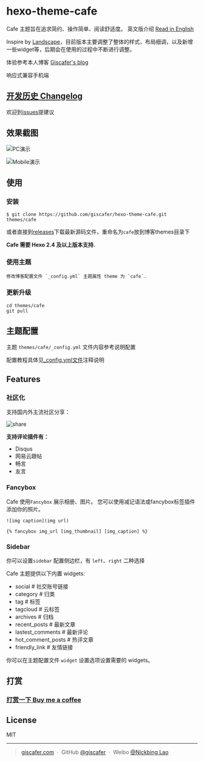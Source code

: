 # hexo-theme-cafe

Cafe 主题旨在追求简约、操作简单、阅读舒适度。 英文版介绍 [Read in English](https://github.com/giscafer/hexo-theme-cafe/blob/master/README_en.md)

Inspire by [Landscape](https://github.com/hexojs/hexo-theme-landscape)，目前版本主要调整了整体的样式，布局细调，以及新增一些widget等，后期会在使用的过程中不断进行调整。


体验参考本人博客 [Giscafer's blog](http://blog.giscafer.com)

响应式兼容手机端

## [开发历史 Changelog](https://github.com/giscafer/hexo-theme-cafe/wiki/Changelog)

欢迎到[issues](https://github.com/giscafer/hexo-theme-cafe/issues)提建议

## 效果截图

![PC演示](https://raw.githubusercontent.com/giscafer/hexo-theme-cafe/master/assets/pc-display.gif)

![Mobile演示](https://raw.githubusercontent.com/giscafer/hexo-theme-cafe/master/assets/mobie-display.gif)


## 使用

### 安装

    $ git clone https://github.com/giscafer/hexo-theme-cafe.git themes/cafe

或者直接到[releases](https://github.com/giscafer/hexo-theme-cafe/releases)下载最新源码文件，重命名为`cafe`放到博客themes目录下

**Cafe 需要 Hexo 2.4 及以上版本支持.**

### 使用主题

    修改博客配置文件 `_config.yml` 主题属性 theme 为 `cafe`.

### 更新升级

    cd themes/cafe
    git pull


## 主题配置

主题 `themes/cafe/_config.yml` 文件内容参考说明配置

配置教程具体见[_config.yml文件](./_config.yml)注释说明

## Features

### 社区化

支持国内外主流社区分享：

![share](https://github.com/giscafer/hexo-theme-cafe/raw/master/assets/share.png)


**支持评论插件有：**

- Disqus
- 网易云跟帖
- 畅言
- 友言



### Fancybox

Cafe 使用`Fancybox` 展示相册、图片。 您可以使用减记语法或fancybox标签插件添加你的照片。

    ![img caption](img url)

    {% fancybox img_url [img_thumbnail] [img_caption] %}

### Sidebar

你可以设置`sidebar` 配置侧边栏，有 `left`、`right` 二种选择

Cafe 主题提供以下内置 widgets:
- social            # 社交账号链接
- category          # 归类
- tag               # 标签
- tagcloud          # 云标签
- archives          # 归档
- recent_posts      # 最新文章
- lastest_comments  # 最新评论
- hot_comment_posts # 热评文章
- friendly_link     # 友情链接

你可以在主题配置文件 `widget` 设置选项设置需要的 widgets。


## 打赏

###  [打赏一下 Buy me a coffee](https://github.com/giscafer/buy-me-a-coffee/blob/master/README.md)

## License

MIT

---

> [giscafer.com](http://giscafer.com) &nbsp;&middot;&nbsp;
> GitHub [@giscafer](https://github.com/giscafer) &nbsp;&middot;&nbsp;
> Weibo [@Nickbing Lao](https://weibo.com/laohoubin)